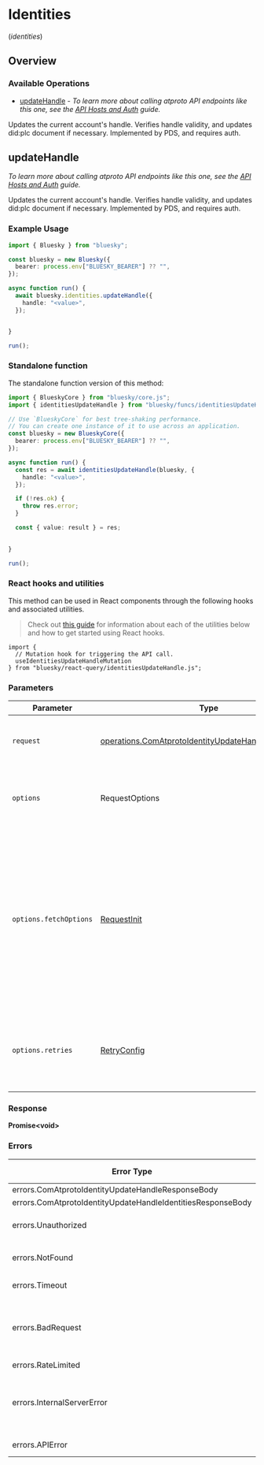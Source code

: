 # Identities
(*identities*)

## Overview

### Available Operations

* [updateHandle](#updatehandle) - *To learn more about calling atproto API endpoints like this one, see the [API Hosts and Auth](/docs/advanced-guides/api-directory) guide.*

Updates the current account's handle. Verifies handle validity, and updates did:plc document if necessary. Implemented by PDS, and requires auth.

## updateHandle

*To learn more about calling atproto API endpoints like this one, see the [API Hosts and Auth](/docs/advanced-guides/api-directory) guide.*

Updates the current account's handle. Verifies handle validity, and updates did:plc document if necessary. Implemented by PDS, and requires auth.

### Example Usage

```typescript
import { Bluesky } from "bluesky";

const bluesky = new Bluesky({
  bearer: process.env["BLUESKY_BEARER"] ?? "",
});

async function run() {
  await bluesky.identities.updateHandle({
    handle: "<value>",
  });


}

run();
```

### Standalone function

The standalone function version of this method:

```typescript
import { BlueskyCore } from "bluesky/core.js";
import { identitiesUpdateHandle } from "bluesky/funcs/identitiesUpdateHandle.js";

// Use `BlueskyCore` for best tree-shaking performance.
// You can create one instance of it to use across an application.
const bluesky = new BlueskyCore({
  bearer: process.env["BLUESKY_BEARER"] ?? "",
});

async function run() {
  const res = await identitiesUpdateHandle(bluesky, {
    handle: "<value>",
  });

  if (!res.ok) {
    throw res.error;
  }

  const { value: result } = res;

  
}

run();
```

### React hooks and utilities

This method can be used in React components through the following hooks and
associated utilities.

> Check out [this guide][hook-guide] for information about each of the utilities
> below and how to get started using React hooks.

[hook-guide]: ../../../REACT_QUERY.md

```tsx
import {
  // Mutation hook for triggering the API call.
  useIdentitiesUpdateHandleMutation
} from "bluesky/react-query/identitiesUpdateHandle.js";
```

### Parameters

| Parameter                                                                                                                                                                      | Type                                                                                                                                                                           | Required                                                                                                                                                                       | Description                                                                                                                                                                    |
| ------------------------------------------------------------------------------------------------------------------------------------------------------------------------------ | ------------------------------------------------------------------------------------------------------------------------------------------------------------------------------ | ------------------------------------------------------------------------------------------------------------------------------------------------------------------------------ | ------------------------------------------------------------------------------------------------------------------------------------------------------------------------------ |
| `request`                                                                                                                                                                      | [operations.ComAtprotoIdentityUpdateHandleRequestBody](../../models/operations/comatprotoidentityupdatehandlerequestbody.md)                                                   | :heavy_check_mark:                                                                                                                                                             | The request object to use for the request.                                                                                                                                     |
| `options`                                                                                                                                                                      | RequestOptions                                                                                                                                                                 | :heavy_minus_sign:                                                                                                                                                             | Used to set various options for making HTTP requests.                                                                                                                          |
| `options.fetchOptions`                                                                                                                                                         | [RequestInit](https://developer.mozilla.org/en-US/docs/Web/API/Request/Request#options)                                                                                        | :heavy_minus_sign:                                                                                                                                                             | Options that are passed to the underlying HTTP request. This can be used to inject extra headers for examples. All `Request` options, except `method` and `body`, are allowed. |
| `options.retries`                                                                                                                                                              | [RetryConfig](../../lib/utils/retryconfig.md)                                                                                                                                  | :heavy_minus_sign:                                                                                                                                                             | Enables retrying HTTP requests under certain failure conditions.                                                                                                               |

### Response

**Promise\<void\>**

### Errors

| Error Type                                                  | Status Code                                                 | Content Type                                                |
| ----------------------------------------------------------- | ----------------------------------------------------------- | ----------------------------------------------------------- |
| errors.ComAtprotoIdentityUpdateHandleResponseBody           | 400                                                         | application/json                                            |
| errors.ComAtprotoIdentityUpdateHandleIdentitiesResponseBody | 401                                                         | application/json                                            |
| errors.Unauthorized                                         | 403, 407, 511                                               | application/json                                            |
| errors.NotFound                                             | 404, 501, 505                                               | application/json                                            |
| errors.Timeout                                              | 408, 504                                                    | application/json                                            |
| errors.BadRequest                                           | 413, 414, 415, 422, 431, 510                                | application/json                                            |
| errors.RateLimited                                          | 429                                                         | application/json                                            |
| errors.InternalServerError                                  | 500, 502, 503, 506, 507, 508                                | application/json                                            |
| errors.APIError                                             | 4XX, 5XX                                                    | \*/\*                                                       |